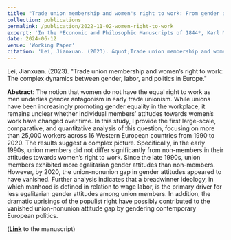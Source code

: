 ```yaml
---
title: "Trade union membership and women's right to work: From gender antagonism to inclusive solidarity"
collection: publications
permalink: /publication/2022-11-02-women-right-to-work
excerpt: 'In the *Economic and Philosophic Manuscripts of 1844*, Karl Marx famously asserts the "estrangement of *man* from *man*" under commodity production. Given the intertwined relationship between labor and gender, this declaration may be re-phrased as the "estrangement of *man* from *woman*." Men and women are alienated from each other, because work—once an essential feature of human existence—has been construed as an exclusive sphere for men, with women being denied the equal access and right to work. It is this narrowed and masculinized understanding of work that has catalyzed gender antagonism in early trade unionism. While trade unions as an organization have been increasingly promoting gender equality in the workplace, it remains unclear whether individual members have changed their attitudes towards women’s work over time.'
date: 2024-06-12
venue: 'Working Paper'
citation: 'Lei, Jianxuan. (2023). &quot;Trade union membership and women&rsquo;s right to work: The complex dynamics between gender, labor, and politics in Europe.&quot;'
---
```

Lei, Jianxuan. (2023). "Trade union membership and women’s right to work: The complex dynamics between gender, labor, and politics in Europe."

**Abstract**: The notion that women do not have the equal right to work as men underlies gender antagonism in early trade unionism. While unions have been increasingly promoting gender equality in the workplace, it remains unclear whether individual members’ attitudes towards women’s work have changed over time. In this study, I provide the first large-scale, comparative, and quantitative analysis of this question, focusing on more than 25,000 workers across 16 Western European countries from 1990 to 2020. The results suggest a complex picture. Specifically, in the early 1990s, union members did not differ significantly from non-members in their attitudes towards women’s right to work. Since the late 1990s, union members exhibited more egalitarian gender attitudes than non-members. However, by 2020, the union-nonunion gap in gender attitudes appeared to have vanished. Further analysis indicates that a breadwinner ideology, in which manhood is defined in relation to wage labor, is the primary driver for less egalitarian gender attitudes among union members. In addition, the dramatic uprisings of the populist right have possibly contributed to the vanished union-nonunion attitude gap by gendering contemporary European politics.

([**Link**](https://jianxuan-lei.github.io/files/rtw.pdf) to the manuscript)
